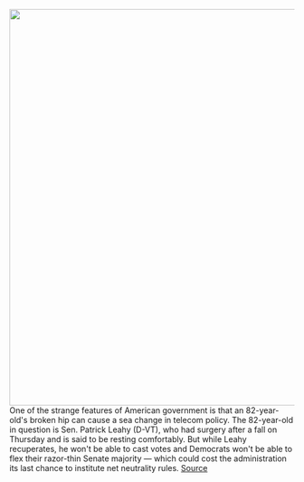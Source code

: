 <img src='https://cdn.vox-cdn.com/thumbor/3zh9NChjsT8aXB0HbNE6-U335bU=/0x0:6000x4000/1200x800/filters:focal(2924x483:3884x1443)/cdn.vox-cdn.com/uploads/chorus_image/image/71047608/1197629849.0.jpg' width='700px' /><br/>
One of the strange features of American government is that an 82-year-old's broken hip can cause a sea change in telecom policy. The 82-year-old in question is Sen. Patrick Leahy (D-VT), who had surgery after a fall on Thursday and is said to be resting comfortably. But while Leahy recuperates, he won't be able to cast votes and Democrats won't be able to flex their razor-thin Senate majority — which could cost the administration its last chance to institute net neutrality rules.
<a href='https://www.theverge.com/2022/7/5/23195099/net-neutrality-fcc-deadlock-gigi-sohn-sen-pat-leahy'> Source <a/>